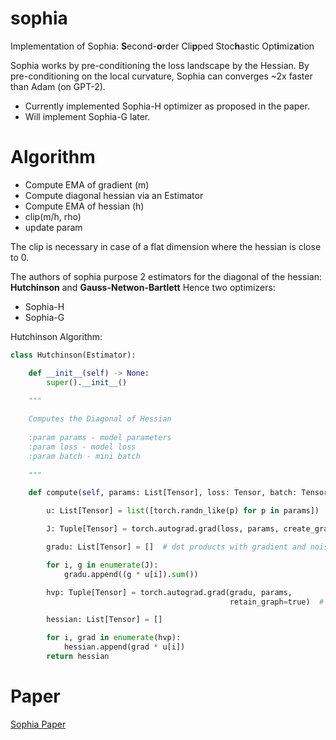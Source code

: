 # sophia

Implementation of Sophia: **S**econd-**o**rder Cli**p**ped Stoc**h**astic Opt**i**miz**a**tion

Sophia works by pre-conditioning the loss landscape by the Hessian. 
By pre-conditioning on the local curvature, Sophia can converges ~2x faster than Adam (on GPT-2). 

* Currently implemented Sophia-H optimizer as proposed in the paper. 
* Will implement Sophia-G later.

# Algorithm
* Compute EMA of gradient (m)
* Compute diagonal hessian via an Estimator
* Compute EMA of hessian (h)
* clip(m/h, rho)
* update param

The clip is necessary in case of a flat dimension where the hessian is close to 0.

The authors of sophia purpose 2 estimators for the diagonal of the hessian: **Hutchinson** and **Gauss-Netwon-Bartlett**
Hence two optimizers: 
* Sophia-H
* Sophia-G


Hutchinson Algorithm:
```python
class Hutchinson(Estimator):

    def __init__(self) -> None:
        super().__init__()

    """
    
    Computes the Diagonal of Hessian
    
    :param params - model parameters
    :param loss - model loss
    :param batch - mini batch
    
    """

    def compute(self, params: List[Tensor], loss: Tensor, batch: Tensor = null) -> List[Tensor]:

        u: List[Tensor] = list([torch.randn_like(p) for p in params])  # noise matrices

        J: Tuple[Tensor] = torch.autograd.grad(loss, params, create_graph=true)  # compute jacobian

        gradu: List[Tensor] = []  # dot products with gradient and noise

        for i, g in enumerate(J):
            gradu.append((g * u[i]).sum())

        hvp: Tuple[Tensor] = torch.autograd.grad(gradu, params,
                                                 retain_graph=true)  # compute hessian vector product

        hessian: List[Tensor] = []

        for i, grad in enumerate(hvp):
            hessian.append(grad * u[i])
        return hessian
```



# Paper

[Sophia Paper](https://arxiv.org/pdf/2305.14342.pdf)
